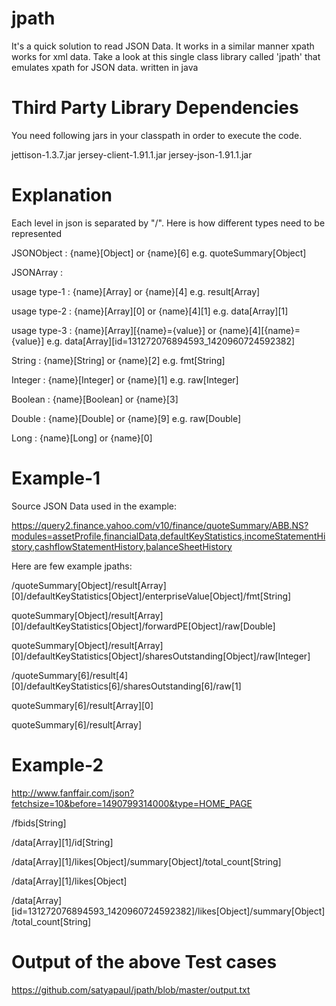 # jpath
It's a quick solution to read JSON Data. It works in a similar manner xpath works for xml data. Take a look at this single class library called 'jpath' that emulates xpath for JSON data.  written in java

# Third Party Library Dependencies 

You need following jars in your classpath in order to execute the code.

jettison-1.3.7.jar
jersey-client-1.91.1.jar
jersey-json-1.91.1.jar


# Explanation
Each level in json is separated by "/". Here is how different types need to be represented

JSONObject : {name}[Object] or {name}[6] e.g. quoteSummary[Object]

JSONArray  : 

usage type-1 : {name}[Array] or {name}[4] e.g. result[Array]

usage type-2 : {name}[Array][0] or {name}[4][1] e.g. data[Array][1]

usage type-3 : {name}[Array][{name}={value}] or {name}[4][{name}={value}] e.g. data[Array][id=131272076894593_1420960724592382]


String     : {name}[String] or {name}[2] e.g. fmt[String]

Integer    : {name}[Integer] or {name}[1] e.g. raw[Integer]

Boolean    : {name}[Boolean] or {name}[3]

Double     : {name}[Double] or {name}[9] e.g. raw[Double]

Long       : {name}[Long] or {name}[0]


# Example-1 
Source JSON Data used in the example:

https://query2.finance.yahoo.com/v10/finance/quoteSummary/ABB.NS?modules=assetProfile,financialData,defaultKeyStatistics,incomeStatementHistory,cashflowStatementHistory,balanceSheetHistory

Here are few example jpaths:

/quoteSummary[Object]/result[Array][0]/defaultKeyStatistics[Object]/enterpriseValue[Object]/fmt[String]

quoteSummary[Object]/result[Array][0]/defaultKeyStatistics[Object]/forwardPE[Object]/raw[Double]

quoteSummary[Object]/result[Array][0]/defaultKeyStatistics[Object]/sharesOutstanding[Object]/raw[Integer]

/quoteSummary[6]/result[4][0]/defaultKeyStatistics[6]/sharesOutstanding[6]/raw[1]

quoteSummary[6]/result[Array][0]

quoteSummary[6]/result[Array]

# Example-2

http://www.fanffair.com/json?fetchsize=10&before=1490799314000&type=HOME_PAGE

/fbids[String]

/data[Array][1]/id[String]

/data[Array][1]/likes[Object]/summary[Object]/total_count[String]

/data[Array][1]/likes[Object]

/data[Array][id=131272076894593_1420960724592382]/likes[Object]/summary[Object]/total_count[String]

# Output of the above Test cases

https://github.com/satyapaul/jpath/blob/master/output.txt
